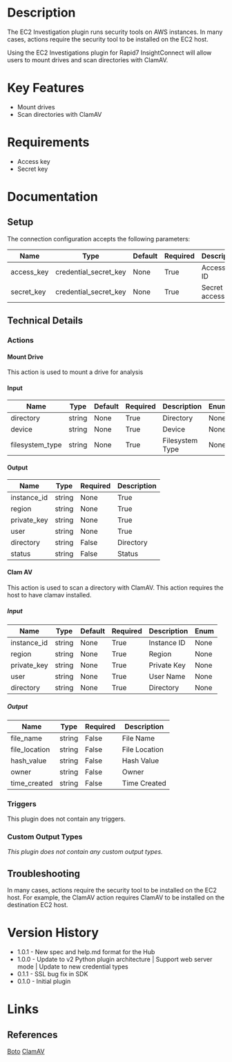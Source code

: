 # Description

The EC2 Investigation plugin runs security tools on AWS instances.
In many cases, actions require the security tool to be installed on the EC2 host.

Using the EC2 Investigations plugin for Rapid7 InsightConnect will allow users to mount drives and scan
directories with ClamAV.

# Key Features

* Mount drives
* Scan directories with ClamAV

# Requirements

* Access key
* Secret key

# Documentation

## Setup

The connection configuration accepts the following parameters:

|Name|Type|Default|Required|Description|Enum|
|----|----|-------|--------|-----------|----|
|access_key|credential_secret_key|None|True|Access Key ID|None|
|secret_key|credential_secret_key|None|True|Secret access key|None|

## Technical Details

### Actions

#### Mount Drive

This action is used to mount a drive for analysis

#### Input

|Name|Type|Default|Required|Description|Enum|
|----|----|-------|--------|-----------|----|
|directory|string|None|True|Directory|None|
|device|string|None|True|Device|None|
|filesystem_type|string|None|True|Filesystem Type|None|

#### Output

|Name|Type|Required|Description|
|----|----|--------|-----------|
|instance_id|string|None|True|Instance ID|None|
|region|string|None|True|Region|None|
|private_key|string|None|True|Private Key|None|
|user|string|None|True|User Name|None|
|directory|string|False|Directory|
|status|string|False|Status|

#### Clam AV

This action is used to scan a directory with ClamAV. This action requires the host to have clamav installed.

##### Input

|Name|Type|Default|Required|Description|Enum|
|----|----|-------|--------|-----------|----|
|instance_id|string|None|True|Instance ID|None|
|region|string|None|True|Region|None|
|private_key|string|None|True|Private Key|None|
|user|string|None|True|User Name|None|
|directory|string|None|True|Directory|None|

##### Output

|Name|Type|Required|Description|
|----|----|--------|-----------|
|file_name|string|False|File Name|
|file_location|string|False|File Location|
|hash_value|string|False|Hash Value|
|owner|string|False|Owner|
|time_created|string|False|Time Created|

### Triggers

This plugin does not contain any triggers.

### Custom Output Types

_This plugin does not contain any custom output types._

## Troubleshooting

In many cases, actions require the security tool to be installed on the EC2 host.
For example, the ClamAV action requires ClamAV to be installed on the destination EC2 host.

# Version History

* 1.0.1 - New spec and help.md format for the Hub
* 1.0.0 - Update to v2 Python plugin architecture | Support web server mode | Update to new credential types
* 0.1.1 - SSL bug fix in SDK
* 0.1.0 - Initial plugin

# Links

## References

[Boto](http://boto.cloudhackers.com/en/latest/ref/manage.html)
[ClamAV](https://www.clamav.net/)

